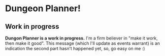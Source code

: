 # Dungeon Planner!

## Work in progress

**Dungon Planner is a work in progress.** I'm a firm believer in "make it work,
then make it good". This message (which I'll update as events warrant) is an indication the second part hasn't happened yet, so, go easy on me :) 
